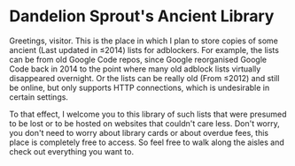 # Dandelion Sprout's Ancient Library

Greetings, visitor. This is the place in which I plan to store copies of some ancient (Last updated in ≤2014) lists for adblockers. For example, the lists can be from old Google Code repos, since Google reorganised Google Code back in 2014 to the point where many old adblock lists virtually disappeared overnight. Or the lists can be really old (From ≤2012) and still be online, but only supports HTTP connections, which is undesirable in certain settings.

To that effect, I welcome you to this library of such lists that were presumed to be lost or to be hosted on websites that couldn't care less. Don't worry, you don't need to worry about library cards or about overdue fees, this place is completely free to access. So feel free to walk along the aisles and check out everything you want to.
